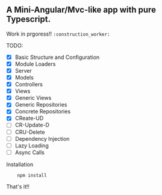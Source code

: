 ## A Mini-Angular/Mvc-like app with pure Typescript.

Work in prgoress!! `:construction_worker:`

TODO:
- [x] Basic Structure and Configuration
- [x] Module Loaders
- [x] Server
- [x] Models
- [x] Controllers
- [x] Views
- [x] Generic Views
- [x] Generic Repositories
- [x] Concrete Repositories
- [x] CReate-UD
- [ ] CR-Update-D
- [ ] CRU-Delete
- [ ] Dependency Injection
- [ ] Lazy Loading
- [ ] Async Calls

Installation

```shell
    npm install
```

That's it!!
